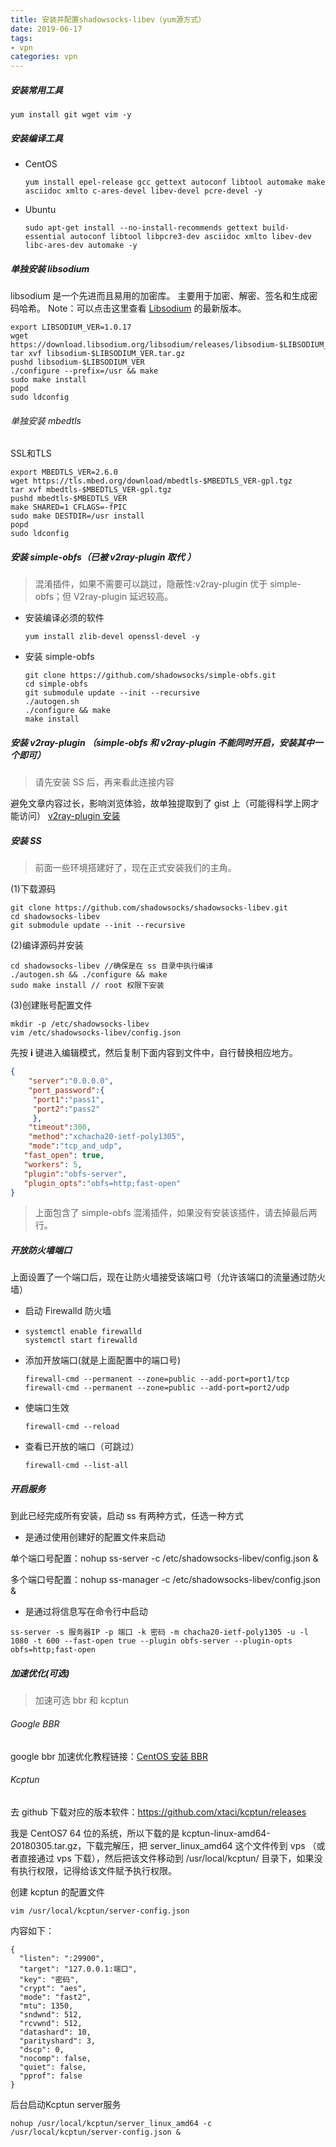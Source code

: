 ```yaml
---
title: 安装并配置shadowsocks-libev（yum源方式）
date: 2019-06-17
tags: 
- vpn
categories: vpn
---
```


##### 安装常用工具

```shell
yum install git wget vim -y
```

##### 安装编译工具

* CentOS

  ```shell
  yum install epel-release gcc gettext autoconf libtool automake make asciidoc xmlto c-ares-devel libev-devel pcre-devel -y
  ```

* Ubuntu

  ```shell
  sudo apt-get install --no-install-recommends gettext build-essential autoconf libtool libpcre3-dev asciidoc xmlto libev-dev libc-ares-dev automake -y
  ```

##### 单独安装 libsodium

libsodium 是一个先进而且易用的加密库。 主要用于加密、解密、签名和生成密码哈希。 Note：可以点击这里查看 [Libsodium](https://download.libsodium.org/libsodium/releases/) 的最新版本。

```shell
export LIBSODIUM_VER=1.0.17
wget https://download.libsodium.org/libsodium/releases/libsodium-$LIBSODIUM_VER.tar.gz
tar xvf libsodium-$LIBSODIUM_VER.tar.gz
pushd libsodium-$LIBSODIUM_VER
./configure --prefix=/usr && make
sudo make install
popd
sudo ldconfig
```

###### 单独安装 mbedtls

SSL和TLS

```shell
export MBEDTLS_VER=2.6.0
wget https://tls.mbed.org/download/mbedtls-$MBEDTLS_VER-gpl.tgz
tar xvf mbedtls-$MBEDTLS_VER-gpl.tgz
pushd mbedtls-$MBEDTLS_VER
make SHARED=1 CFLAGS=-fPIC
sudo make DESTDIR=/usr install
popd
sudo ldconfig
```

##### 安装 simple-obfs（已被 v2ray-plugin 取代 ）

>混淆插件，如果不需要可以跳过，隐蔽性:v2ray-plugin 优于 simple-obfs；但 V2ray-plugin 延迟较高。

* 安装编译必须的软件

  ```shell
  yum install zlib-devel openssl-devel -y
  ```

* 安装 simple-obfs

  ```shell
  git clone https://github.com/shadowsocks/simple-obfs.git
  cd simple-obfs
  git submodule update --init --recursive
  ./autogen.sh
  ./configure && make
  make install
  ```

##### 安装 v2ray-plugin （simple-obfs 和 v2ray-plugin 不能同时开启，安装其中一个即可）

> 请先安装 SS 后，再来看此连接内容

避免文章内容过长，影响浏览体验，故单独提取到了 gist 上（可能得科学上网才能访问） [v2ray-plugin 安装](https://gist.github.com/Shuanghua/c9c448f9bd12ebbfd720b34f4e1dd5c6)

##### 安装 SS

> 前面一些环境搭建好了，现在正式安装我们的主角。

(1)下载源码

```shell
git clone https://github.com/shadowsocks/shadowsocks-libev.git
cd shadowsocks-libev
git submodule update --init --recursive
```

(2)编译源码并安装

```shell
cd shadowsocks-libev //确保是在 ss 目录中执行编译
./autogen.sh && ./configure && make
sudo make install // root 权限下安装
```

(3)创建账号配置文件

```shell
mkdir -p /etc/shadowsocks-libev
vim /etc/shadowsocks-libev/config.json
```

先按 **i** 键进入编辑模式，然后复制下面内容到文件中，自行替换相应地方。

```json
{
    "server":"0.0.0.0",
    "port_password":{
     "port1":"pass1",
     "port2":"pass2"
     },
    "timeout":300,
    "method":"xchacha20-ietf-poly1305",
    "mode":"tcp_and_udp",
   "fast_open": true,
   "workers": 5,
   "plugin":"obfs-server",
   "plugin_opts":"obfs=http;fast-open"
}
```

> 上面包含了 simple-obfs 混淆插件，如果没有安装该插件，请去掉最后两行。

##### 开放防火墙端口

上面设置了一个端口后，现在让防火墙接受该端口号（允许该端口的流量通过防火墙）

* 启动 Firewalld 防火墙

* ```shell
  systemctl enable firewalld
  systemctl start firewalld
  ```

* 添加开放端口(就是上面配置中的端口号)

  ```shell
  firewall-cmd --permanent --zone=public --add-port=port1/tcp
  firewall-cmd --permanent --zone=public --add-port=port2/udp
  ```

* 使端口生效

  ```shell
  firewall-cmd --reload
  ```

* 查看已开放的端口（可跳过）

  ```shell
  firewall-cmd --list-all
  ```

##### 开启服务

到此已经完成所有安装，启动 ss 有两种方式，任选一种方式

* 是通过使用创建好的配置文件来启动

单个端口号配置：nohup ss-server -c /etc/shadowsocks-libev/config.json &

多个端口号配置：nohup ss-manager -c /etc/shadowsocks-libev/config.json &

* 是通过将信息写在命令行中启动

```shell
ss-server -s 服务器IP -p 端口 -k 密码 -m chacha20-ietf-poly1305 -u -l 1080 -t 600 --fast-open true --plugin obfs-server --plugin-opts obfs=http;fast-open
```

##### 加速优化(可选)

> 加速可选 bbr 和 kcptun

###### Google BBR

google bbr 加速优化教程链接：[CentOS 安装 BBR](https://www.vultr.com/docs/how-to-deploy-google-bbr-on-centos-7)

###### Kcptun

去 github 下载对应的版本软件：<https://github.com/xtaci/kcptun/releases>

我是 CentOS7 64 位的系统，所以下载的是 kcptun-linux-amd64-20180305.tar.gz，下载完解压，把 server_linux_amd64 这个文件传到 vps （或者直接通过 vps 下载），然后把该文件移动到 /usr/local/kcptun/ 目录下，如果没有执行权限，记得给该文件赋予执行权限。

创建 kcptun 的配置文件

```
vim /usr/local/kcptun/server-config.json
```

内容如下：

```
{
  "listen": ":29900",
  "target": "127.0.0.1:端口",
  "key": "密码",
  "crypt": "aes",
  "mode": "fast2",
  "mtu": 1350,
  "sndwnd": 512,
  "rcvwnd": 512,
  "datashard": 10,
  "parityshard": 3,
  "dscp": 0,
  "nocomp": false,
  "quiet": false,
  "pprof": false
}
```

后台启动Kcptun server服务

```
nohup /usr/local/kcptun/server_linux_amd64 -c /usr/local/kcptun/server-config.json &
```





